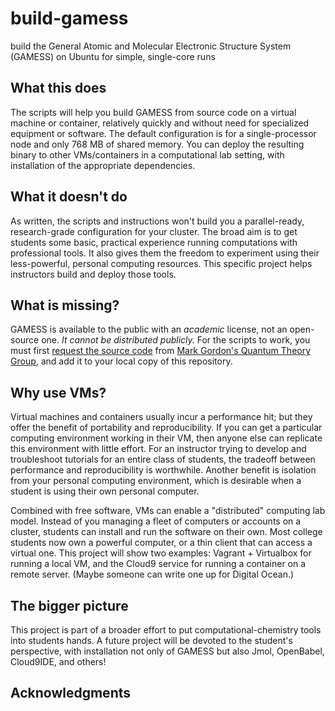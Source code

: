 # build-gamess
build the General Atomic and Molecular Electronic Structure System (GAMESS) on Ubuntu for simple, single-core runs

## What this does

The scripts will help you build GAMESS from source code on a virtual machine or container, relatively quickly and without need for specialized equipment or software. 
The default configuration is for a single-processor node and only 768 MB of shared memory. 
You can deploy the resulting binary to other VMs/containers in a computational lab setting, with installation of the appropriate dependencies.

## What it doesn't do

As written, the scripts and instructions won't build you a parallel-ready, research-grade configuration for your cluster. 
The broad aim is to get students some basic, practical experience running computations with professional tools. 
It also gives them the freedom to experiment using their less-powerful, personal computing resources. 
This specific project helps instructors build and deploy those tools. 

## What is missing?

GAMESS is available to the public with an *academic* license, not an open-source one. 
*It cannot be distributed publicly.* 
For the scripts to work, you must first [request the source code](http://www.msg.ameslab.gov/gamess/License_Agreement.html) from [Mark Gordon's Quantum Theory Group](http://www.msg.chem.iastate.edu), and add it to your local copy of this repository.

## Why use VMs?

Virtual machines and containers usually incur a performance hit; but they offer the benefit of portability and reproducibility. 
If you can get a particular computing environment working in their VM, then anyone else can replicate this environment with little effort. 
For an instructor trying to develop and troubleshoot tutorials for an entire class of students, the tradeoff between performance and reproducibility is worthwhile.
Another benefit is isolation from your personal computing environment, which is desirable when a student is using their own personal computer.

Combined with free software, VMs can enable a "distributed" computing lab model. 
Instead of you managing a fleet of computers or accounts on a cluster, students can install and run the software on their own. 
Most college students now own a powerful computer, or a thin client that can access a virtual one. 
This project will show two examples: Vagrant + Virtualbox for running a local VM, and the Cloud9 service for running a container on a remote server.
(Maybe someone can write one up for Digital Ocean.)

## The bigger picture

This project is part of a broader effort to put computational-chemistry tools into students hands. 
A future project will be devoted to the student's perspective, with installation not only of GAMESS but also Jmol, OpenBabel, Cloud9IDE, and others!

## Acknowledgments
